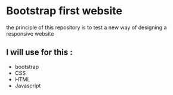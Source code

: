# Bootstrap first website


the principle of this repository is to test a new way of designing a responsive website



## I will use for this : 
* bootstrap
* CSS
* HTML
* Javascript

